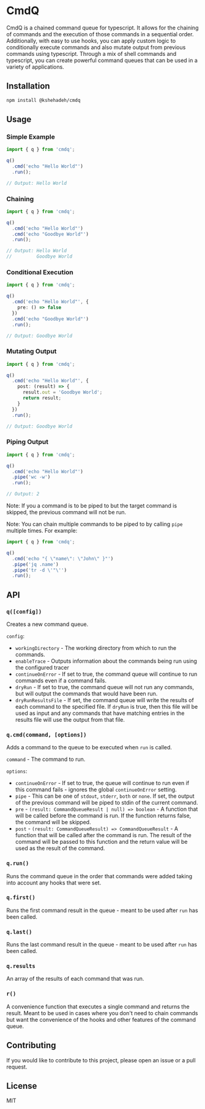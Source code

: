 # CmdQ

CmdQ is a chained command queue for typescript.  It allows for the chaining of commands and the execution of those commands in a sequential order.  Additionally, with easy to use hooks, you can apply custom logic to conditionally execute commands and also mutate output from previous commands using typescript.  Through a mix of shell commands and typescript, you can create powerful command queues that can be used in a variety of applications.

## Installation

```bash
npm install @kshehadeh/cmdq
```

## Usage

### Simple Example

```typescript
import { q } from 'cmdq';

q()
  .cmd('echo "Hello World"')  
  .run();

// Output: Hello World
```

### Chaining

```typescript
import { q } from 'cmdq';

q()
  .cmd('echo "Hello World"')
  .cmd('echo "Goodbye World"')
  .run();

// Output: Hello World
//         Goodbye World
```

### Conditional Execution

```typescript
import { q } from 'cmdq';

q()
  .cmd('echo "Hello World"', {
    pre: () => false
  })
  .cmd('echo "Goodbye World"')
  .run();

// Output: Goodbye World
```

### Mutating Output

```typescript
import { q } from 'cmdq';

q()
  .cmd('echo "Hello World"', {
    post: (result) => {
      result.out = 'Goodbye World';
      return result;
    }
  })
  .run();

// Output: Goodbye World
```

### Piping Output

```typescript
import { q } from 'cmdq';

q()
  .cmd('echo "Hello World"')
  .pipe('wc -w')
  .run();

// Output: 2
```

Note: If you a command is to be piped to but the target command is skipped, the previous command will not be run.

Note: You can chain multiple commands to be piped to by calling `pipe` multiple times.  For example:

```typescript
import { q } from 'cmdq';

q()
  .cmd('echo "{ \"name\": \"John\" }"')
  .pipe('jq .name')
  .pipe('tr -d \'"\'')
  .run();
```

## API

### `q([config])`

Creates a new command queue.

`config`:

- `workingDirectory` - The working directory from which to run the commands.
- `enableTrace` - Outputs information about the commands being run using the configured tracer
- `continueOnError` - If set to true, the command queue will continue to run commands even if a command fails.
- `dryRun` - If set to true, the command queue will not run any commands, but will output the commands that would have been run.
- `dryRunResultsFile` - If set, the command queue will write the results of each command to the specified file.  If `dryRun` is true, then this file will be used as input and any commands that have matching entries in the results file will use the output from that file.

### `q.cmd(command, [options])`

Adds a command to the queue to be executed when `run` is called.

`command` - The command to run.

`options`:

- `continueOnError` - If set to true, the queue will continue to run even if this command fails - ignores the global `continueOnError` setting.
- `pipe` - This can be one of `stdout`, `stderr`, `both` or `none`.  If set, the output of the previous command will be piped to stdin of the current command.
- `pre` - `(result: CommandQueueResult | null) => boolean` - A function that will be called before the command is run.  If the function returns false, the command will be skipped.
- `post` - `(result: CommandQueueResult) => CommandQueueResult` - A function that will be called after the command is run.  The result of the command will be passed to this function and the return value will be used as the result of the command.

### `q.run()`

Runs the command queue in the order that commands were added taking into account any hooks that were set.

### `q.first()`

Runs the first command result in the queue - meant to be used after `run` has been called.

### `q.last()`

Runs the last command result in the queue - meant to be used after `run` has been called.

### `q.results`

An array of the results of each command that was run.

### `r()`

A convenience function that executes a single command and returns the result.  Meant to be used in cases where you don't need to chain commands but want the convenience of the hooks and other features of the command queue.

## Contributing

If you would like to contribute to this project, please open an issue or a pull request.

## License

MIT
